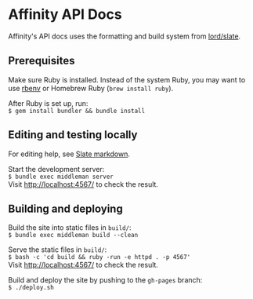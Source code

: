# Affinity API Docs

Affinity's API docs uses the formatting and build system from [lord/slate].

## Prerequisites

Make sure Ruby is installed. Instead of the system Ruby, you may want to use
[rbenv] or Homebrew Ruby (`brew install ruby`).

After Ruby is set up, run:\
`$ gem install bundler && bundle install`

## Editing and testing locally

For editing help, see [Slate markdown].

Start the development server:\
`$ bundle exec middleman server`\
Visit <http://localhost:4567/> to check the result.

## Building and deploying

Build the site into static files in `build/`:\
`$ bundle exec middleman build --clean`

Serve the static files in `build/`:\
`$ bash -c 'cd build && ruby -run -e httpd . -p 4567'`\
Visit <http://localhost:4567/> to check the result.

Build and deploy the site by pushing to the `gh-pages` branch:\
`$ ./deploy.sh`

<!-- Links -->
[lord/slate]: https://github.com/lord/slate
[rbenv]: https://github.com/rbenv/rbenv
[Slate markdown]: https://github.com/lord/slate/wiki/Markdown-Syntax